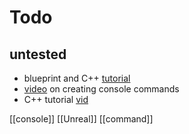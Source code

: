 # Todo

## untested
- blueprint and C++ [tutorial](https://sahildhanju.com/posts/create-console-commands-in-blueprints/)
- [video](https://www.reddit.com/r/unrealengine/comments/17fhvu2/creating_console_commands_in_unreal_is_really/) on creating console commands 
- C++ tutorial [vid](https://www.reddit.com/r/unrealengine/comments/18mua5d/how_to_make_new_console_commands_unreal_c_tutorial/)

[[console]]
[[Unreal]]
[[command]]